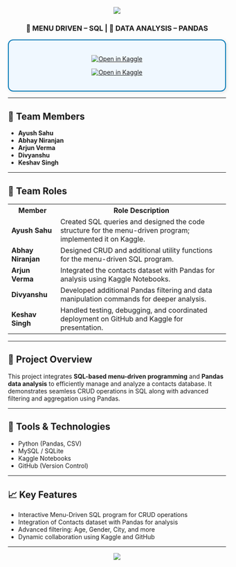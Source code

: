 <!-- 🌌 Project Banner -->
<p align="center">
  <img src="https://capsule-render.vercel.app/api?type=rect&color=0:000000,100:1e1e1e&height=120&section=header&text=PROJECT%205%20🚀&fontSize=40&fontColor=ffffff&animation=fadeIn&fontAlignY=55">
</p>

<h3 align="center">📘 MENU DRIVEN – SQL | 🐍 DATA ANALYSIS – PANDAS</h3>

<!-- 🎯 Kaggle Notebook Badge -->

<div style="border: 2px solid #0077b6; border-radius: 12px; padding: 20px; background-color: #f0f8ff; box-shadow: 2px 2px 8px rgba(0,0,0,0.1);">

  <p align="center">
    <a href="https://www.kaggle.com/code/arjnvrm/notebooke970a9c148" target="_blank">
      <img src="https://img.shields.io/badge/Open%20Notebook-20BEFF?style=for-the-badge&logo=kaggle&logoColor=white" alt="Open in Kaggle">
    </a>
  </p>

  <p align="center">
  <a href="https://www.kaggle.com/code/arjnvrm/notebook8d5f5bb656" target="_blank">
    <img src="https://img.shields.io/badge/Open%20in%20Kaggle-20BEFF?style=for-the-badge&logo=kaggle&logoColor=white" alt="Open in Kaggle">
  </a>
</p>


</div>



---

<h2>👥 Team Members</h2>
<ul>
  <li><b>Ayush Sahu</b></li>
  <li><b>Abhay Niranjan</b></li>
  <li><b>Arjun Verma</b></li>
  <li><b>Divyanshu</b></li>
  <li><b>Keshav Singh</b></li>
</ul>

---

<h2>🧩 Team Roles</h2>

<table>
  <tr>
    <th>Member</th>
    <th>Role Description</th>
  </tr>
  <tr>
    <td><b>Ayush Sahu</b></td>
    <td>Created SQL queries and designed the code structure for the menu-driven program; implemented it on Kaggle.</td>
  </tr>
  <tr>
    <td><b>Abhay Niranjan</b></td>
    <td>Designed CRUD and additional utility functions for the menu-driven SQL program.</td>
  </tr>
  <tr>
    <td><b>Arjun Verma</b></td>
    <td>Integrated the contacts dataset with Pandas for analysis using Kaggle Notebooks.</td>
  </tr>
  <tr>
    <td><b>Divyanshu</b></td>
    <td>Developed additional Pandas filtering and data manipulation commands for deeper analysis.</td>
  </tr>
  <tr>
    <td><b>Keshav Singh</b></td>
    <td>Handled testing, debugging, and coordinated deployment on GitHub and Kaggle for presentation.</td>
  </tr>
</table>

---

<h2>🚀 Project Overview</h2>
<p>
This project integrates <b>SQL-based menu-driven programming</b> and <b>Pandas data analysis</b> to efficiently manage and analyze a contacts database.
It demonstrates seamless CRUD operations in SQL along with advanced filtering and aggregation using Pandas.
</p>

---

<h2>🧠 Tools & Technologies</h2>
<ul>
  <li>Python (Pandas, CSV)</li>
  <li>MySQL / SQLite</li>
  <li>Kaggle Notebooks</li>
  <li>GitHub (Version Control)</li>
</ul>

---

<h2>📈 Key Features</h2>
<ul>
  <li>Interactive Menu-Driven SQL program for CRUD operations</li>
  <li>Integration of Contacts dataset with Pandas for analysis</li>
  <li>Advanced filtering: Age, Gender, City, and more</li>
  <li>Dynamic collaboration using Kaggle and GitHub</li>
</ul>

---

<!-- 🌟 Footer Banner -->
<p align="center">
  <img src="https://capsule-render.vercel.app/api?type=waving&color=0:1e1e1e,100:000000&height=120&section=footer&text=✨%20Developed%20by%20Team%20Project_5%20✨&fontSize=22&fontColor=ffffff&animation=fadeIn">
</p>
